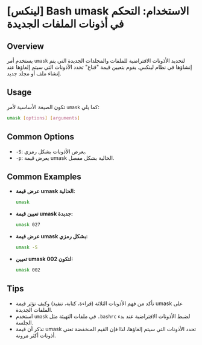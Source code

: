 # [لينكس] Bash umask الاستخدام: التحكم في أذونات الملفات الجديدة

## Overview
يستخدم أمر `umask` لتحديد الأذونات الافتراضية للملفات والمجلدات الجديدة التي يتم إنشاؤها في نظام لينكس. يقوم بتعيين قيمة "قناع" تحدد الأذونات التي سيتم إلغاؤها عند إنشاء ملف أو مجلد جديد.

## Usage
تكون الصيغة الأساسية لأمر `umask` كما يلي:

```bash
umask [options] [arguments]
```

## Common Options
- `-S`: يعرض الأذونات بشكل رمزي.
- `-p`: يعرض قيمة umask الحالية بشكل مفصل.

## Common Examples
- **عرض قيمة umask الحالية:**
  ```bash
  umask
  ```

- **تعيين قيمة umask جديدة:**
  ```bash
  umask 027
  ```

- **عرض قيمة umask بشكل رمزي:**
  ```bash
  umask -S
  ```

- **تعيين umask لتكون 002:**
  ```bash
  umask 002
  ```

## Tips
- تأكد من فهم الأذونات الثلاثة (قراءة، كتابة، تنفيذ) وكيف تؤثر قيمة umask على الملفات الجديدة.
- استخدم `umask` في ملفات التهيئة مثل `.bashrc` لضبط الأذونات الافتراضية عند بدء الجلسة.
- تذكر أن قيمة umask تحدد الأذونات التي سيتم إلغاؤها، لذا فإن القيم المنخفضة تعني أذونات أكثر مرونة.